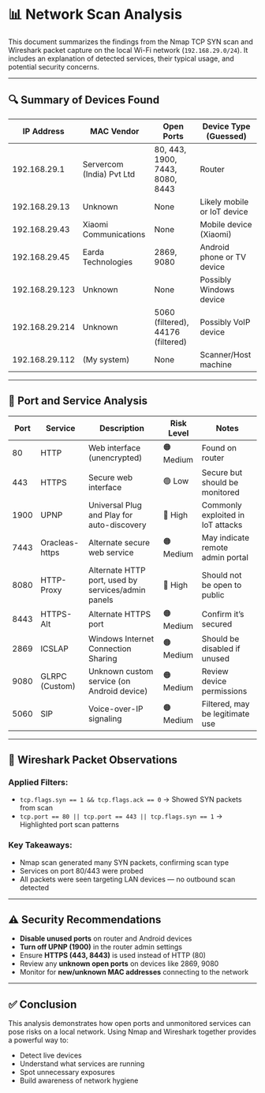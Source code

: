 # 📊 Network Scan Analysis

This document summarizes the findings from the Nmap TCP SYN scan and Wireshark packet capture on the local Wi-Fi network (`192.168.29.0/24`). It includes an explanation of detected services, their typical usage, and potential security concerns.

---

## 🔍 Summary of Devices Found

| IP Address       | MAC Vendor                 | Open Ports                 | Device Type (Guessed)       |
|------------------|----------------------------|----------------------------|-----------------------------|
| 192.168.29.1     | Servercom (India) Pvt Ltd  | 80, 443, 1900, 7443, 8080, 8443 | Router                     |
| 192.168.29.13    | Unknown                    | None                       | Likely mobile or IoT device|
| 192.168.29.43    | Xiaomi Communications      | None                       | Mobile device (Xiaomi)      |
| 192.168.29.45    | Earda Technologies         | 2869, 9080                 | Android phone or TV device |
| 192.168.29.123   | Unknown                    | None                       | Possibly Windows device     |
| 192.168.29.214   | Unknown                    | 5060 (filtered), 44176 (filtered) | Possibly VoIP device       |
| 192.168.29.112   | (My system)                | None                       | Scanner/Host machine       |

---

## 🔌 Port and Service Analysis

| Port | Service        | Description                                         | Risk Level | Notes                             |
|------|----------------|-----------------------------------------------------|------------|-----------------------------------|
| 80   | HTTP           | Web interface (unencrypted)                        | 🟠 Medium  | Found on router                   |
| 443  | HTTPS          | Secure web interface                               | 🟢 Low     | Secure but should be monitored   |
| 1900 | UPNP           | Universal Plug and Play for auto-discovery         | 🔴 High    | Commonly exploited in IoT attacks|
| 7443 | Oracleas-https | Alternate secure web service                       | 🟠 Medium  | May indicate remote admin portal |
| 8080 | HTTP-Proxy     | Alternate HTTP port, used by services/admin panels | 🔴 High    | Should not be open to public     |
| 8443 | HTTPS-Alt      | Alternate HTTPS port                               | 🟠 Medium  | Confirm it’s secured             |
| 2869 | ICSLAP         | Windows Internet Connection Sharing                | 🟠 Medium  | Should be disabled if unused     |
| 9080 | GLRPC (Custom) | Unknown custom service (on Android device)         | 🟠 Medium  | Review device permissions        |
| 5060 | SIP            | Voice-over-IP signaling                            | 🟠 Medium  | Filtered, may be legitimate use  |

---

## 📎 Wireshark Packet Observations

### Applied Filters:
- `tcp.flags.syn == 1 && tcp.flags.ack == 0` → Showed SYN packets from scan
- `tcp.port == 80 || tcp.port == 443 || tcp.flags.syn == 1` → Highlighted port scan patterns

### Key Takeaways:
- Nmap scan generated many SYN packets, confirming scan type
- Services on port 80/443 were probed
- All packets were seen targeting LAN devices — no outbound scan detected

---

## ⚠️ Security Recommendations

- **Disable unused ports** on router and Android devices
- **Turn off UPNP (1900)** in the router admin settings
- Ensure **HTTPS (443, 8443)** is used instead of HTTP (80)
- Review any **unknown open ports** on devices like 2869, 9080
- Monitor for **new/unknown MAC addresses** connecting to the network

---

## ✅ Conclusion

This analysis demonstrates how open ports and unmonitored services can pose risks on a local network. Using Nmap and Wireshark together provides a powerful way to:
- Detect live devices
- Understand what services are running
- Spot unnecessary exposures
- Build awareness of network hygiene


